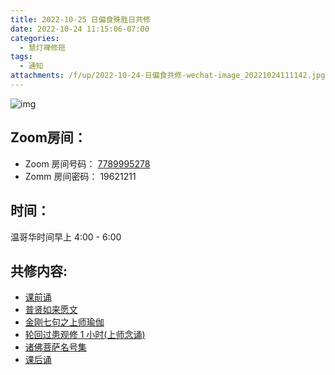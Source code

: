 ```yaml
---
title: 2022-10-25 日偏食殊胜日共修
date: 2022-10-24 11:15:06-07:00
categories:
  - 慧灯禅修班
tags:
  - 通知
attachments: /f/up/2022-10-24-日偏食共修-wechat-image_20221024111142.jpg
---
```

![img](/f/up/2022-10-24-%E6%97%A5%E5%81%8F%E9%A3%9F%E5%85%B1%E4%BF%AE-wechat-image_20221024111142.jpg)

## Zoom房间：

-   Zoom 房间号码： [7789995278](https://us02web.zoom.us/j/7789995278?pwd=VjZmbWJFY2k2K0E5RVB2cTNIQmhqUT09)
-   Zomm 房间密码： 19621211

## 时间：

温哥华时间早上 4:00 - 6:00

## 共修内容:

-   [课前诵](http://huidengchanxiu.net/hdv/videos/%E8%AF%BE%E5%89%8D%E5%BF%B5%E8%AF%B5.mp4)
-   [普贤如来愿文](https://huidengchanxiu.net/hdv/videos/%e6%99%ae%e8%b4%a4%e5%a6%82%e6%9d%a5%e6%84%bf%e6%96%87.mp4)
-   [金刚七句之上师瑜伽](https://huidengchanxiu.net/hdv/videos/%e9%87%91%e5%88%9a%e4%b8%83%e5%8f%a5-%e6%b5%81%e7%95%85%e7%89%88.mp4)
-   [轮回过患观修 1 小时(上师念诵)](http://huidengchanxiu.net/hdv/v/4jx/%E8%BD%AE%E5%9B%9E%E7%97%9B%E8%8B%A6-%E4%B8%8A%E5%B8%88%E5%BF%B5%E8%AF%B5.mp4)
- [诸佛菩萨名号集](https://www.youtube.com/watch?v=72LihEoUt9c)
-   [课后诵](https://huidengchanxiu.net/hdv/videos/%E9%97%BB%E6%80%9D%E7%8F%AD%E8%AF%BE%E5%90%8E%E8%AF%B5.mp4)